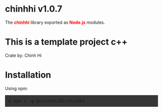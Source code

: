 # chinhhi v1.0.7
The <strong style="color:red">chinhhi</strong> library exported as <strong style="color:red">Node.js</strong> modules.
# This is a template project c++
Crate by: Chinh Hi
# Installation
Using npm:<br>
<div style="border: 1px solid; background-color: #363636; padding: 10px;
font-family: Consolas,monaco,monospace;">
$ npm i -g @chinhhi102/chinhhi
</div>